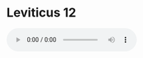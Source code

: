 # Leviticus 12

<audio controls>
  <source src="https://openbible.com/audio/hays/BSB_03_Lev_012_H.mp3" type="audio/mp3" />
  <a href="https://openbible.com/audio/hays/BSB_03_Lev_012_H.mp3" download="https://openbible.com/audio/hays/BSB_03_Lev_012_H.mp3">Download MP3 audio</a>.
</audio>

<!--@include: @/bible/translations/bsb/03_lev/verses/012.md-->